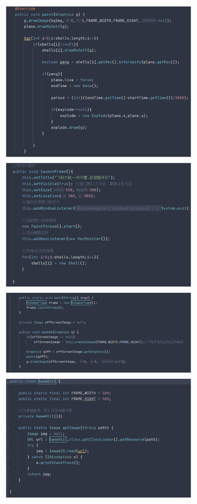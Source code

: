![image-20220118145440391](Day11-飞机大战-photo/image-20220118145440391.png)

![image-20220118145454928](Day11-飞机大战-photo/image-20220118145454928.png)

![image-20220118145505228](Day11-飞机大战-photo/image-20220118145505228.png)

![image-20220118145656242](Day11-飞机大战-photo/image-20220118145656242.png)